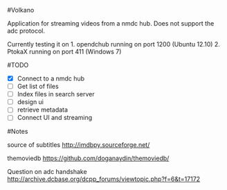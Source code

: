 #Volkano

Application for streaming videos from a nmdc hub. Does not support the adc protocol.

Currently testing it on
	1. opendchub running on port 1200 (Ubuntu 12.10)
	2. PtokaX running on port 411 (Windows 7)

#TODO

- [X] Connect to a nmdc hub
- [ ] Get list of files
- [ ] Index files in search server
- [ ] design ui
- [ ] retrieve metadata
- [ ] Connect UI and streaming

#Notes

source of subtitles http://imdbpy.sourceforge.net/

themoviedb https://github.com/doganaydin/themoviedb/

Question on adc handshake http://archive.dcbase.org/dcpp_forums/viewtopic.php?f=6&t=17172
